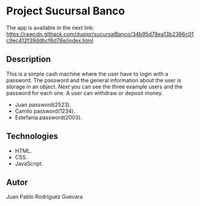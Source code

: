 # Project Sucursal Banco

The app is available in the next link: https://rawcdn.githack.com/dupjpr/sucursalBanco/34b95d78ea13b2386c01c9ec412f39ddbcf6d78e/index.html

## Description

This is a simple cash machine where the user have to login with a password. The password and the general information about the user is storage in an object. Next you can see the three example users and the password for each one. A user can withdraw or deposit money.

* Juan      password(2523).
* Camilo    password(1234).
* Estefanía password(2003).

## Technologies

* HTML.
* CSS.
* JavaScript.

## Autor

Juan Pablo Rodríguez Guevara
